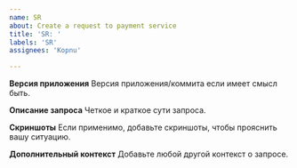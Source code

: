 ```yaml
---
name: SR
about: Create a request to payment service
title: 'SR: '
labels: 'SR'
assignees: 'Kopnu'

---
```


**Версия приложения**
Версия приложения/коммита если имеет смысл быть. 

**Описание запроса**
Четкое и краткое сути запроса.

**Скриншоты**
Если применимо, добавьте скриншоты, чтобы прояснить вашу ситуацию.

**Дополнительный контекст**
Добавьте любой другой контекст о запросе.